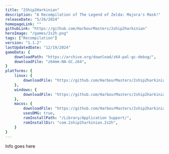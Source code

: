 ```yaml
---
title: "2Ship2Harkinian"
description: "A Recompilation of The Legend of Zelda: Majora's Mask!"
releaseDate: "5/26/2024"
homepageLink: ""
githubLink: "https://github.com/HarbourMasters/2ship2harkinian"
heroImage: "/games/2s2h.png"
tags: ["Recompilation"]
version: "1.1.2"
lastUpdatedDate: "12/19/2024"
gameData: {
    downloadPath: "https://archive.org/download/z64-pal-gc-debug/",
    downloadFile: "z64mm-NA-GC.z64",
}
platforms: {
    linux: {
        downloadFile: "https://github.com/HarbourMasters/2ship2harkinian/releases/download/1.1.2/2Ship-Satoko-Charlie-Linux.zip",
    },
    windows: {
        downloadFile: "https://github.com/HarbourMasters/2ship2harkinian/releases/download/1.1.2/2Ship-Satoko-Charlie-Win64.zip",
    },
    macos: {
        downloadFile: "https://github.com/HarbourMasters/2ship2harkinian/releases/download/1.1.2/2Ship-Satoko-Charlie-Mac.zip",
        usesDMG: true,
        romInstallPath: "/Library/Application Support/",
        romInstallDir: "com.2ship2harkinian.2s2h",
    }
}
---
```


Info goes here